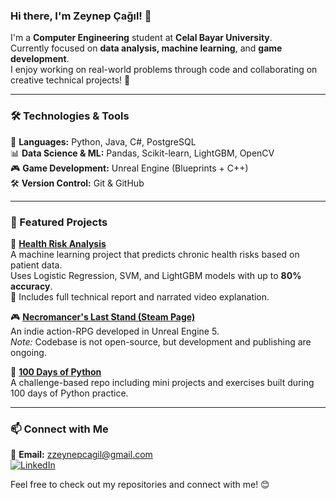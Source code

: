 ### Hi there, I'm Zeynep Çağıl! 👋

I'm a **Computer Engineering** student at **Celal Bayar University**.  
Currently focused on **data analysis, machine learning**, and **game development**.  
I enjoy working on real-world problems through code and collaborating on creative technical projects! 🚀

---

### 🛠️ Technologies & Tools

🔹 **Languages:** Python, Java, C#, PostgreSQL  
📊 **Data Science & ML:** Pandas, Scikit-learn, LightGBM, OpenCV  
🎮 **Game Development:** Unreal Engine (Blueprints + C++)  
🛠️ **Version Control:** Git & GitHub

---

### 📌 Featured Projects

🧠 **[Health Risk Analysis](https://github.com/zeynepcagil/HealthRiskAnalysis)**  
A machine learning project that predicts chronic health risks based on patient data.  
Uses Logistic Regression, SVM, and LightGBM models with up to **80% accuracy**.  
📄 Includes full technical report and narrated video explanation.

🎮 **[Necromancer's Last Stand (Steam Page)](https://store.steampowered.com/app/3705620/Necromancers_Last_Stand/)**  
An indie action-RPG developed in Unreal Engine 5.  
*Note:* Codebase is not open-source, but development and publishing are ongoing.

🐍 **[100 Days of Python](https://github.com/zeynepcagil/100-Days-of-Python)**  
A challenge-based repo including mini projects and exercises built during 100 days of Python practice.

---

### 📫 Connect with Me

📧 **Email:** zzeynepcagil@gmail.com  
[![LinkedIn](https://img.shields.io/badge/LinkedIn-Profile-blue?style=flat&logo=linkedin)](https://www.linkedin.com/in/zeynep-%C3%A7a%C4%9F%C4%B1l-635179302/)  

Feel free to check out my repositories and connect with me! 😊

